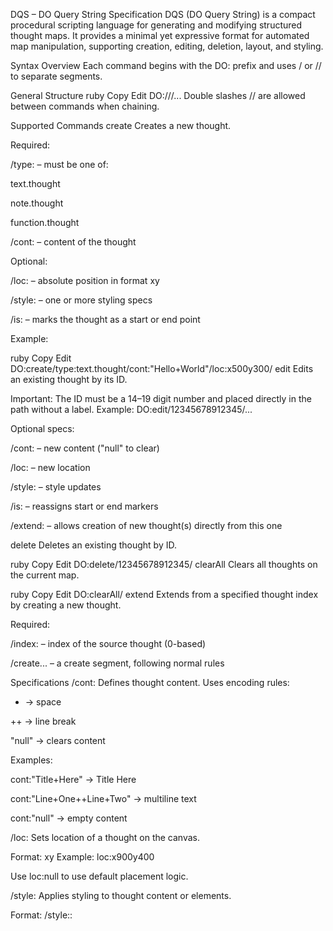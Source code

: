 DQS – DO Query String Specification
DQS (DO Query String) is a compact procedural scripting language for generating and modifying structured thought maps. It provides a minimal yet expressive format for automated map manipulation, supporting creation, editing, deletion, layout, and styling.

Syntax Overview
Each command begins with the DO: prefix and uses / or // to separate segments.

General Structure
ruby
Copy
Edit
DO:<command>/<spec1>/<spec2>/...
Double slashes // are allowed between commands when chaining.

Supported Commands
create
Creates a new thought.

Required:

/type: – must be one of:

text.thought

note.thought

function.thought

/cont: – content of the thought

Optional:

/loc: – absolute position in format x<INT>y<INT>

/style: – one or more styling specs

/is: – marks the thought as a start or end point

Example:

ruby
Copy
Edit
DO:create/type:text.thought/cont:"Hello+World"/loc:x500y300/
edit
Edits an existing thought by its ID.

Important: The ID must be a 14–19 digit number and placed directly in the path without a label.
Example: DO:edit/12345678912345/...

Optional specs:

/cont: – new content ("null" to clear)

/loc: – new location

/style: – style updates

/is: – reassigns start or end markers

/extend: – allows creation of new thought(s) directly from this one

delete
Deletes an existing thought by ID.

ruby
Copy
Edit
DO:delete/12345678912345/
clearAll
Clears all thoughts on the current map.

ruby
Copy
Edit
DO:clearAll/
extend
Extends from a specified thought index by creating a new thought.

Required:

/index: – index of the source thought (0-based)

/create... – a create segment, following normal rules

Specifications
/cont:
Defines thought content. Uses encoding rules:

+ → space

++ → line break

"null" → clears content

Examples:

cont:"Title+Here" → Title Here

cont:"Line+One++Line+Two" → multiline text

cont:"null" → empty content

/loc:
Sets location of a thought on the canvas.

Format: x<INT>y<INT>
Example: loc:x900y400

Use loc:null to use default placement logic.

/style:
Applies styling to thought content or elements.

Format: /style:<target>:<style>
Supported targets:

allText – overall style

"snippet" – styled substring (include quotes)

colorTag – for tag visuals

background – map-level background control

Substyles:
Font size: 12px to 32px

Font style: bold, italic, underlined

Color: hex values like #FF0000

Background Styles (map-level)
/style:background:hide – hides background

/style:background:show – shows background

/is:
Used for marking special roles on a thought.

Values:

is:isStart – marks as start point for executables

is:isEnd – marks as endpoint

Example:

bash
Copy
Edit
/is:isStart/
ID Conventions
Thought IDs must be 14 to 19 digits.

In edit, delete, etc., only the ID is used, without a key:

ruby
Copy
Edit
DO:edit/12345678912345/cont:"Updated+Text"/
